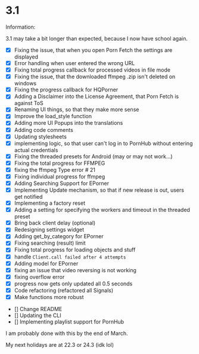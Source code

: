# 3.1 

Information:

3.1 may take a bit longer than expected, because I now have school again.

- [x] Fixing the issue, that when you open Porn Fetch the settings are displayed
- [x] Error handling when user entered the wrong URL
- [x] Fixing total progress callback for processed videos in file mode
- [x] Fixing the issue, that the downloaded ffmpeg .zip isn't deleted on windows
- [x] Fixing the progress callback for HQPorner
- [x] Adding a Disclaimer into the License Agreement, that Porn Fetch is against ToS
- [x] Renaming UI things, so that they make more sense
- [x] Improve the load_style function
- [x] Adding more UI Popups into the translations
- [x] Adding code comments
- [x] Updating stylesheets
- [x] implementing logic, so that user can't log in to PornHub without entering actual credentials
- [x] Fixing the threaded presets for Android (may or may not work...)
- [x] Fixing the total progress for FFMPEG
- [x] fixing the ffmpeg Type error # 21
- [x] Fixing individual progress for ffmpeg
- [x] Adding Searching Support for EPorner
- [x] Implementing Update mechanism, so that if new release is out, users get notified
- [x] Implementing a factory reset
- [x] Adding a setting for specifying the workers and timeout in the threaded preset
- [x] Bring back client delay (optional)
- [x] Redesigning settings widget
- [x] Adding get_by_category for EPorner
- [x] Fixing searching (result) limit
- [x] Fixing total progress for loading objects and stuff
- [x] handle `Client.call failed after 4 attempts`
- [x] Adding model for EPorner
- [x] fixing an issue that video reversing is not working
- [x] fixing overflow error
- [x] progress now gets only updated all 0.5 seconds
- [x] Code refactoring (refactored all Signals)
- [x] Make functions more robust
- [] Change README
- [] Updating the CLI
- [] Implementing playlist support for PornHub

I am probably done with this by the end of March.

My next holidays are at 22.3 or 24.3 (idk lol)
